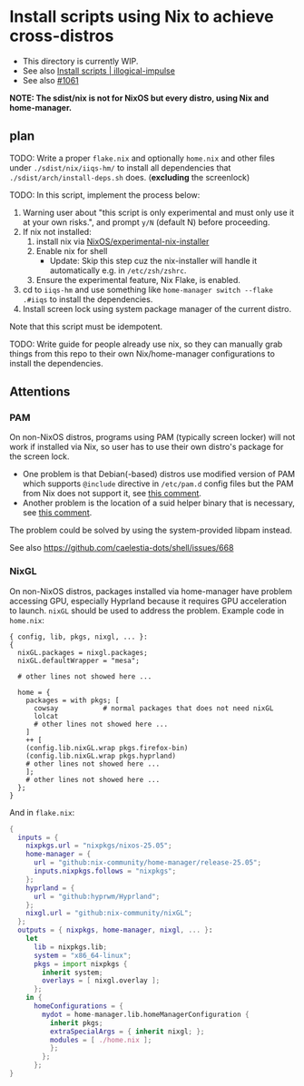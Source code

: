 # Install scripts using Nix to achieve cross-distros
- This directory is currently WIP.
- See also [Install scripts | illogical-impulse](https://ii.clsty.link/en/dev/inst-script/)
- See also [#1061](https://github.com/end-4/dots-hyprland/issues/1061)

**NOTE: The sdist/nix is not for NixOS but every distro, using Nix and home-manager.**

## plan
TODO:
Write a proper `flake.nix` and optionally `home.nix` and other files under `./sdist/nix/iiqs-hm/` to install all dependencies that `./sdist/arch/install-deps.sh` does. (**excluding** the screenlock)

TODO:
In this script, implement the process below:
1. Warning user about "this script is only experimental and must only use it at your own risks.", and prompt `y/N` (default N) before proceeding.
2. If nix not installed:
   1. install nix via [NixOS/experimental-nix-installer](https://github.com/NixOS/experimental-nix-installer)
   2. Enable nix for shell 
      - Update: Skip this step cuz the nix-installer will handle it automatically e.g. in `/etc/zsh/zshrc`.
   3. Ensure the experimental feature, Nix Flake, is enabled.
3. cd to `iiqs-hm` and use something like `home-manager switch --flake .#iiqs` to install the dependencies.
4. Install screen lock using system package manager of the current distro.

Note that this script must be idempotent.

TODO:
Write guide for people already use nix, so they can manually grab things from this repo to their own Nix/home-manager configurations to install the dependencies.

## Attentions
### PAM
On non-NixOS distros, programs using PAM (typically screen locker) will not work if installed via Nix, so user has to use their own distro's package for the screen lock.

- One problem is that Debian(-based) distros use modified version of PAM which supports `@include` directive in `/etc/pam.d` config files but the PAM from Nix does not support it, see [this comment](https://github.com/NixOS/nixpkgs/issues/128523#issuecomment-1086106614).
- Another problem is the location of a suid helper binary that is necessary, see [this comment](https://github.com/end-4/dots-hyprland/issues/1061#issuecomment-3403195230).

The problem could be solved by using the system-provided libpam instead.

See also https://github.com/caelestia-dots/shell/issues/668

### NixGL
On non-NixOS distros, packages installed via home-manager have problem accessing GPU, especially Hyprland because it requires GPU acceleration to launch. `nixGL` should be used to address the problem. Example code in `home.nix`:
```
{ config, lib, pkgs, nixgl, ... }:
{
  nixGL.packages = nixgl.packages;
  nixGL.defaultWrapper = "mesa";
  
  # other lines not showed here ...

  home = {
    packages = with pkgs; [
      cowsay           # normal packages that does not need nixGL
      lolcat
      # other lines not showed here ...
    ]
    ++ [
    (config.lib.nixGL.wrap pkgs.firefox-bin)
    (config.lib.nixGL.wrap pkgs.hyprland)
    # other lines not showed here ...
    ];
    # other lines not showed here ...
  };
}
```

And in `flake.nix`:
```nix
{
  inputs = {
    nixpkgs.url = "nixpkgs/nixos-25.05";
    home-manager = {
      url = "github:nix-community/home-manager/release-25.05";
      inputs.nixpkgs.follows = "nixpkgs";
    };
    hyprland = {
      url = "github:hyprwm/Hyprland";
    };
    nixgl.url = "github:nix-community/nixGL";
  };
  outputs = { nixpkgs, home-manager, nixgl, ... }:
    let
      lib = nixpkgs.lib;
      system = "x86_64-linux";
      pkgs = import nixpkgs {
        inherit system;
        overlays = [ nixgl.overlay ];
      };
    in {
      homeConfigurations = {
        mydot = home-manager.lib.homeManagerConfiguration {
          inherit pkgs;
          extraSpecialArgs = { inherit nixgl; };
          modules = [ ./home.nix ];
          };
        };
      };
}
```
